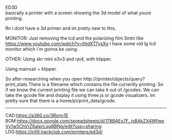 ED3D \
basically a printer with a screen showing the 3d model of what youre printing.

Rn i dont have a 3d printer and im pretty new to this.


MONITOR: 
Just removing the lcd and the polarizing film
Smtn like https://www.youtube.com/watch?v=IhldXT7yxXo
I have some old lg lcd monitor which i'm gonna be using.

OTHER:
Using skr mini e3v3 and rpi4, with klipper. 

Using mainsail + klipper.

So after researching when you open http://<raspberrypi-ip>/printer/objects/query?print_stats
There is a filename which contains the file currently printing. So if we know the current printing file we can take it out of /gcodes. We can take the gcode file and display it using three.js or gcode visualizers.
Im pretty sure that there is a home/pi/print_data/gcode.

---
CAD:https://a360.co/3Rony1E \
BOM:https://docs.google.com/spreadsheets/d/178BAEs7F_joBAkZX4WfwpVy1w5ChVrZ6aIprLqq8BNg/edit?usp=sharing \
LOG:https://infill.hackclub.com/printers/ed3d/ 


